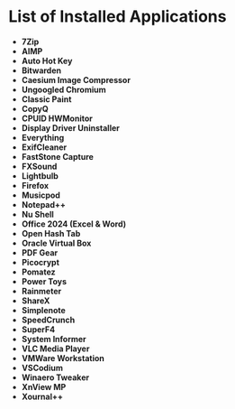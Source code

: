 # List of Installed Applications

- **7Zip**
- **AIMP**
- **Auto Hot Key**
- **Bitwarden**
- **Caesium Image Compressor**
- **Ungoogled Chromium**
- **Classic Paint**
- **CopyQ**
- **CPUID HWMonitor**
- **Display Driver Uninstaller**
- **Everything**
- **ExifCleaner**
- **FastStone Capture**
- **FXSound**
- **Lightbulb**
- **Firefox**
- **Musicpod**
- **Notepad++**
- **Nu Shell**
- **Office 2024 (Excel & Word)**
- **Open Hash Tab**
- **Oracle Virtual Box**
- **PDF Gear**
- **Picocrypt**
- **Pomatez**
- **Power Toys**
- **Rainmeter**
- **ShareX**
- **Simplenote**
- **SpeedCrunch**
- **SuperF4**
- **System Informer**
- **VLC Media Player**
- **VMWare Workstation**
- **VSCodium**
- **Winaero Tweaker**
- **XnView MP**
- **Xournal++**
